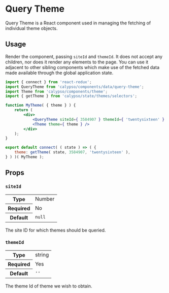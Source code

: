 # Query Theme

Query Theme is a React component used in managing the fetching of individual theme objects.

## Usage

Render the component, passing `siteId` and `themeId`. It does not accept any children, nor does it render any elements to the page. You can use it adjacent to other sibling components which make use of the fetched data made available through the global application state.

```jsx
import { connect } from 'react-redux';
import QueryTheme from 'calypso/components/data/query-theme';
import Theme from 'calypso/components/theme';
import { getTheme } from 'calypso/state/themes/selectors';

function MyTheme( { theme } ) {
	return (
		<div>
			<QueryTheme siteId={ 3584907 } themeId={ 'twentysixteen' } />
			<Theme theme={ theme } />
		</div>
	);
}

export default connect( ( state ) => ( {
	theme: getTheme( state, 3584907, 'twentysixteen' ),
} ) )( MyTheme );
```

## Props

### `siteId`

<table>
	<tr><th>Type</th><td>Number</td></tr>
	<tr><th>Required</th><td>No</td></tr>
	<tr><th>Default</th><td><code>null</code></td></tr>
</table>

The site ID for which themes should be queried.

### `themeId`

<table>
	<tr><th>Type</th><td>string</td></tr>
	<tr><th>Required</th><td>Yes</td></tr>
	<tr><th>Default</th><td><code>''</code></td></tr>
</table>

The theme Id of theme we wish to obtain.
